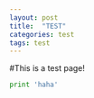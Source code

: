 ```yaml
---
layout: post
title:  "TEST"
categories: test
tags: test
---
```


#This is a test page!

```python
print 'haha'
```